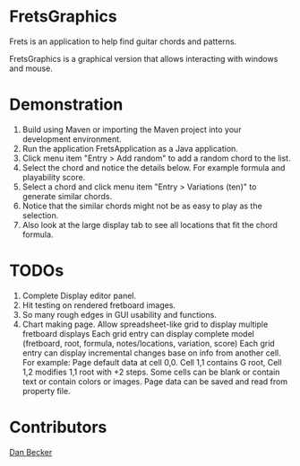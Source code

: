 FretsGraphics
==========

Frets is an application to help find guitar chords and patterns.

FretsGraphics is a graphical version that allows interacting with windows and mouse.

Demonstration
==========

1. Build using Maven or importing the Maven project into your development environment.
2. Run the application FretsApplication as a Java application.
3. Click menu item "Entry > Add random" to add a random chord to the list. 
4. Select the chord and notice the details below. For example formula and playability score.
5. Select a chord and click menu item "Entry > Variations (ten)" to generate similar chords.
6. Notice that the similar chords might not be as easy to play as the selection.
7. Also look at the large display tab to see all locations that fit the chord formula.


TODOs
==========
1. Complete Display editor panel.
2. Hit testing on rendered fretboard images.
3. So many rough edges in GUI usability and functions.
4. Chart making page. 
   Allow spreadsheet-like grid to display multiple fretboard displays
   Each grid entry can display complete model (fretboard, root, formula, notes/locations, variation, score)
   Each grid entry can display incremental changes base on info from another cell. For example:
   Page default data at cell 0,0. Cell 1,1 contains G root, Cell 1,2 modifies $1,$1 root with +2 steps.
   Some cells can be blank or contain text or contain colors or images.
   Page data can be saved and read from property file.

Contributors	
==========
   <a href="mailto:dan@danbecker.info">Dan Becker</a>	